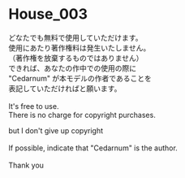 # House_003

どなたでも無料で使用していただけます。  
使用にあたり著作権料は発生いたしません。  
（著作権を放棄するものではありません）
<br>
できれば、あなたの作中での使用の際に  
"Cedarnum" が本モデルの作者であることを  
表記していただければと願います。  
<br>
It's free to use.  
There is no charge for copyright purchases.
<br>

but I don't give up copyright  
<br>
If possible, indicate that "Cedarnum" is the author.  
<br>
Thank you
